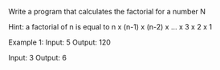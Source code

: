 Write a program that calculates the factorial for a number N

Hint: a factorial of n is equal to n x (n-1) x (n-2) x ... x 3 x 2 x 1

Example 1:
Input: 
5
Output:
120

Input:
3
Output:
6
